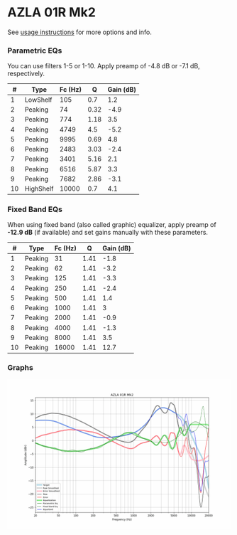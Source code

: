 # AZLA 01R Mk2
See [usage instructions](https://github.com/jaakkopasanen/AutoEq#usage) for more options and info.

### Parametric EQs
You can use filters 1-5 or 1-10. Apply preamp of -4.8 dB or -7.1 dB, respectively.

|   # | Type      |   Fc (Hz) |    Q |   Gain (dB) |
|-----|-----------|-----------|------|-------------|
|   1 | LowShelf  |       105 | 0.7  |         1.2 |
|   2 | Peaking   |        74 | 0.32 |        -4.9 |
|   3 | Peaking   |       774 | 1.18 |         3.5 |
|   4 | Peaking   |      4749 | 4.5  |        -5.2 |
|   5 | Peaking   |      9995 | 0.69 |         4.8 |
|   6 | Peaking   |      2483 | 3.03 |        -2.4 |
|   7 | Peaking   |      3401 | 5.16 |         2.1 |
|   8 | Peaking   |      6516 | 5.87 |         3.3 |
|   9 | Peaking   |      7682 | 2.86 |        -3.1 |
|  10 | HighShelf |     10000 | 0.7  |         4.1 |

### Fixed Band EQs
When using fixed band (also called graphic) equalizer, apply preamp of **-12.9 dB** (if available) and set gains manually with these parameters.

|   # | Type    |   Fc (Hz) |    Q |   Gain (dB) |
|-----|---------|-----------|------|-------------|
|   1 | Peaking |        31 | 1.41 |        -1.8 |
|   2 | Peaking |        62 | 1.41 |        -3.2 |
|   3 | Peaking |       125 | 1.41 |        -3.3 |
|   4 | Peaking |       250 | 1.41 |        -2.4 |
|   5 | Peaking |       500 | 1.41 |         1.4 |
|   6 | Peaking |      1000 | 1.41 |         3   |
|   7 | Peaking |      2000 | 1.41 |        -0.9 |
|   8 | Peaking |      4000 | 1.41 |        -1.3 |
|   9 | Peaking |      8000 | 1.41 |         3.5 |
|  10 | Peaking |     16000 | 1.41 |        12.7 |

### Graphs
![](./AZLA%2001R%20Mk2.png)
